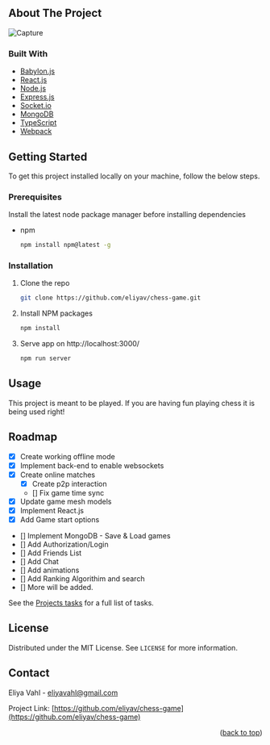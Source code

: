 <!-- ABOUT THE PROJECT -->

## About The Project

![Capture](https://user-images.githubusercontent.com/70218822/143668339-43ec93f4-490f-409f-80fe-117fc5365def.png)

### Built With

- [Babylon.js](https://www.babylonjs.com)
- [React.js](https://reactjs.org/)
- [Node.js](https://nodejs.org/en)
- [Express.js](https://expressjs.com)
- [Socket.io](https://socket.io)
- [MongoDB](https://www.mongodb.com/)
- [TypeScript](https://www.typescriptlang.org)
- [Webpack](https://webpack.js.org/)

<!-- GETTING STARTED -->

## Getting Started

To get this project installed locally on your machine, follow the below steps.

### Prerequisites

Install the latest node package manager before installing dependencies

- npm
  ```sh
  npm install npm@latest -g
  ```

### Installation

1. Clone the repo
   ```sh
   git clone https://github.com/eliyav/chess-game.git
   ```
2. Install NPM packages
   ```sh
   npm install
   ```
3. Serve app on http://localhost:3000/
   ```js
   npm run server
   ```

## Usage

This project is meant to be played. If you are having fun playing chess it is being used right!

## Roadmap

- [x] Create working offline mode
- [x] Implement back-end to enable websockets
- [x] Create online matches
  - [x] Create p2p interaction
  - [] Fix game time sync
- [x] Update game mesh models
- [x] Implement React.js
- [x] Add Game start options
- [] Implement MongoDB - Save & Load games
- [] Add Authorization/Login
- [] Add Friends List
- [] Add Chat
- [] Add animations
- [] Add Ranking Algorithim and search
- [] More will be added.

See the [Projects tasks](https://github.com/eliyav/chess-game/projects/1) for a full list of tasks.

## License

Distributed under the MIT License. See `LICENSE` for more information.

## Contact

Eliya Vahl - eliyavahl@gmail.com

Project Link: [https://github.com/eliyav/chess-game](https://github.com/eliyav/chess-game)

<p align="right">(<a href="#top">back to top</a>)</p>
